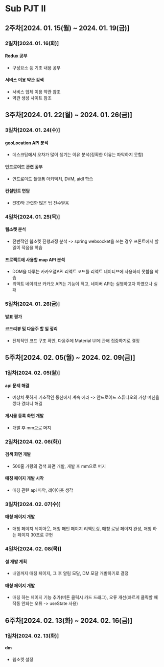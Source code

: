 # Sub PJT II

## 2주차[2024. 01. 15(월) ~ 2024. 01. 19(금)]

### 2일차[2024. 01. 16(화)]

#### Redux 공부
- 구성요소 등 기초 내용 공부

#### 서비스 이용 약관 검색
- 서비스 업체 이용 약관 참조
- 약관 생성 사이트 참조

## 3주차[2024. 01. 22(월) ~ 2024. 01. 26(금)]

### 3일차[2024. 01. 24(수)]

#### geoLocation API 분석
- 데스크탑에서 오차가 많이 생기는 이유 분석(정확한 이유는 파악하지 못함)

#### 안드로이드 관련 공부
- 안드로이드 플랫폼 아키텍처, DVM, aidl 학습

#### 컨설턴트 면담
- ERD와 관련한 많은 팁 전수받음

### 4일차[2024. 01. 25(목)]

#### 웹소켓 분석
- 전반적인 웹소켓 진행과정 분석 -> spring websocket을 쓰는 경우 프론트에서 할 일이 적음을 학습

#### 프로젝트에 사용할 map API 분석
- DOM을 다루는 카카오맵API 리액트 코드를 리액트 네이티브에 사용하지 못함을 학습
- 리액트 네이티브 카카오 API는 기능이 적고, 네이버 API는 실행하고자 하였으나 실패 

### 5일차[2024. 01. 26(금)]

#### 발표 평가

#### 코드리뷰 및 다음주 할 일 정리
- 전체적인 코드 구조 확인, 다음주에 Material UI에 관해 집중하기로 결정 

## 5주차[2024. 02. 05(월) ~ 2024. 02. 09(금)]

### 1일차[2024. 02. 05(월)]

#### api 문제 해결
- 예상치 못하게 기초적인 통신에서 계속 에러 -> 안드로이드 스튜디오의 가상 머신을 껐다 켰더니 해결

#### 게시물 등록 화면 개발
- 개발 후 mm으로 머지

### 2일차[2024. 02. 06(화)]

#### 검색 화면 개발
- 500줄 가량의 검색 화면 개발, 개발 후 mm으로 머지

#### 매칭 페이지 개발 시작
- 매칭 관련 api 파악, 레이아웃 생각

### 3일차[2024. 02. 07(수)]

#### 매칭 페이지 개발
- 매칭 페이지 레이아웃, 매칭 매인 페이지 리팩토링, 매칭 로딩 페이지 완성, 매칭 하는 페이지 30프로 구현

### 4일차[2024. 02. 08(목)]

#### 설 개발 계획
- 내일까지 매칭 페이지, 그 후 알림 모달, DM 모달 개발하기로 결정

#### 매칭 페이지 개발
- 매칭 하는 페이지 기능 추가(버튼 클릭시 카드 드래그), 오류 개선(빠르게 클릭할 때 작동 안되는 오류 -> useState 사용)

## 6주차[2024. 02. 13(화) ~ 2024. 02. 16(금)]

### 1일차[2024. 02. 13(화)]

#### dm
- 웹소켓 설정